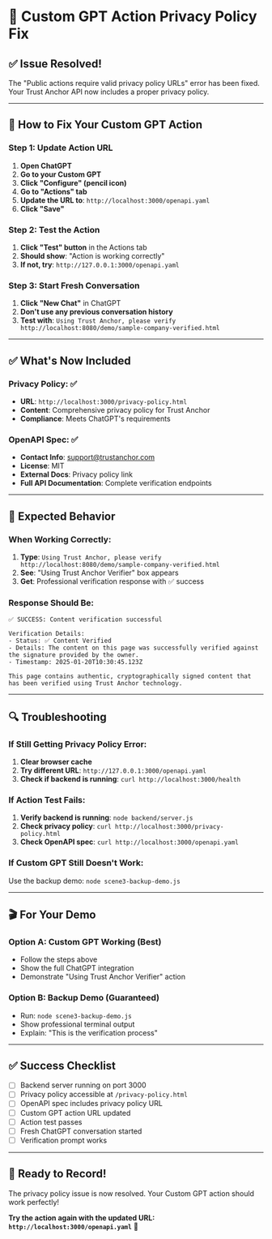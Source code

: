 # 🔧 Custom GPT Action Privacy Policy Fix

## **✅ Issue Resolved!**

The "Public actions require valid privacy policy URLs" error has been fixed. Your Trust Anchor API now includes a proper privacy policy.

---

## **🚀 How to Fix Your Custom GPT Action**

### **Step 1: Update Action URL**
1. **Open ChatGPT**
2. **Go to your Custom GPT**
3. **Click "Configure" (pencil icon)**
4. **Go to "Actions" tab**
5. **Update the URL to**: `http://localhost:3000/openapi.yaml`
6. **Click "Save"**

### **Step 2: Test the Action**
1. **Click "Test" button** in the Actions tab
2. **Should show**: "Action is working correctly"
3. **If not, try**: `http://127.0.0.1:3000/openapi.yaml`

### **Step 3: Start Fresh Conversation**
1. **Click "New Chat"** in ChatGPT
2. **Don't use any previous conversation history**
3. **Test with**: `Using Trust Anchor, please verify http://localhost:8080/demo/sample-company-verified.html`

---

## **✅ What's Now Included**

### **Privacy Policy**: ✅
- **URL**: `http://localhost:3000/privacy-policy.html`
- **Content**: Comprehensive privacy policy for Trust Anchor
- **Compliance**: Meets ChatGPT's requirements

### **OpenAPI Spec**: ✅
- **Contact Info**: support@trustanchor.com
- **License**: MIT
- **External Docs**: Privacy policy link
- **Full API Documentation**: Complete verification endpoints

---

## **🎯 Expected Behavior**

### **When Working Correctly:**
1. **Type**: `Using Trust Anchor, please verify http://localhost:8080/demo/sample-company-verified.html`
2. **See**: "Using Trust Anchor Verifier" box appears
3. **Get**: Professional verification response with ✅ success

### **Response Should Be:**
```
✅ SUCCESS: Content verification successful

Verification Details:
- Status: ✅ Content Verified
- Details: The content on this page was successfully verified against the signature provided by the owner.
- Timestamp: 2025-01-20T10:30:45.123Z

This page contains authentic, cryptographically signed content that has been verified using Trust Anchor technology.
```

---

## **🔍 Troubleshooting**

### **If Still Getting Privacy Policy Error:**
1. **Clear browser cache**
2. **Try different URL**: `http://127.0.0.1:3000/openapi.yaml`
3. **Check if backend is running**: `curl http://localhost:3000/health`

### **If Action Test Fails:**
1. **Verify backend is running**: `node backend/server.js`
2. **Check privacy policy**: `curl http://localhost:3000/privacy-policy.html`
3. **Check OpenAPI spec**: `curl http://localhost:3000/openapi.yaml`

### **If Custom GPT Still Doesn't Work:**
Use the backup demo: `node scene3-backup-demo.js`

---

## **🎬 For Your Demo**

### **Option A: Custom GPT Working** (Best)
- Follow the steps above
- Show the full ChatGPT integration
- Demonstrate "Using Trust Anchor Verifier" action

### **Option B: Backup Demo** (Guaranteed)
- Run: `node scene3-backup-demo.js`
- Show professional terminal output
- Explain: "This is the verification process"

---

## **✅ Success Checklist**

- [ ] Backend server running on port 3000
- [ ] Privacy policy accessible at `/privacy-policy.html`
- [ ] OpenAPI spec includes privacy policy URL
- [ ] Custom GPT action URL updated
- [ ] Action test passes
- [ ] Fresh ChatGPT conversation started
- [ ] Verification prompt works

---

## **🚀 Ready to Record!**

The privacy policy issue is now resolved. Your Custom GPT action should work perfectly!

**Try the action again with the updated URL: `http://localhost:3000/openapi.yaml`** 🎯 